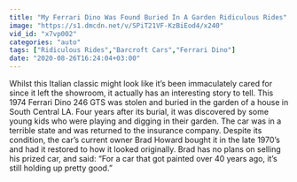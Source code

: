 ```yaml
---
title: "My Ferrari Dino Was Found Buried In A Garden Ridiculous Rides"
image: "https://s1.dmcdn.net/v/SPiT21VF-KzBiEod4/x240"
vid_id: "x7vp002"
categories: "auto"
tags: ["Ridiculous Rides","Barcroft Cars","Ferrari Dino"]
date: "2020-08-26T16:24:04+03:00"
---
```

Whilst this Italian classic might look like it’s been immaculately cared for since it left the showroom, it actually has an interesting story to tell. This 1974 Ferrari Dino 246 GTS was stolen and buried in the garden of a house in South Central LA. Four years after its burial, it was discovered by some young kids who were playing and digging in their garden. The car was in a terrible state and was returned to the insurance company. Despite its condition, the car’s current owner Brad Howard bought it in the late 1970’s and had it restored to how it looked originally. Brad has no plans on selling his prized car, and said: “For a car that got painted over 40 years ago, it’s still holding up pretty good.”
